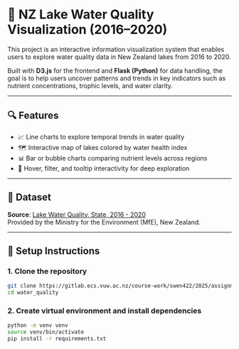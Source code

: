 # 🌊 NZ Lake Water Quality Visualization (2016–2020)

This project is an interactive information visualization system that enables users to explore water quality data in New Zealand lakes from 2016 to 2020.

Built with **D3.js** for the frontend and **Flask (Python)** for data handling, the goal is to help users uncover patterns and trends in key indicators such as nutrient concentrations, trophic levels, and water clarity.

---

## 🔍 Features

- 📈 Line charts to explore temporal trends in water quality
- 🗺️ Interactive map of lakes colored by water health index
- 📊 Bar or bubble charts comparing nutrient levels across regions
- 🧭 Hover, filter, and tooltip interactivity for deep exploration

---

## 📁 Dataset

**Source**: [Lake Water Quality, State, 2016 - 2020](https://catalogue.data.govt.nz/dataset/lake-water-quality-state-2016-2020)  
Provided by the Ministry for the Environment (MfE), New Zealand.

---

## 🚀 Setup Instructions

### 1. Clone the repository
```bash
git clone https://gitlab.ecs.vuw.ac.nz/course-work/swen422/2025/assignment1/team11/water_quality/
cd water_quality
```

### 2. Create virtual environment and install dependencies
```bash
python -m venv venv
source venv/bin/activate     
pip install -r requirements.txt
```